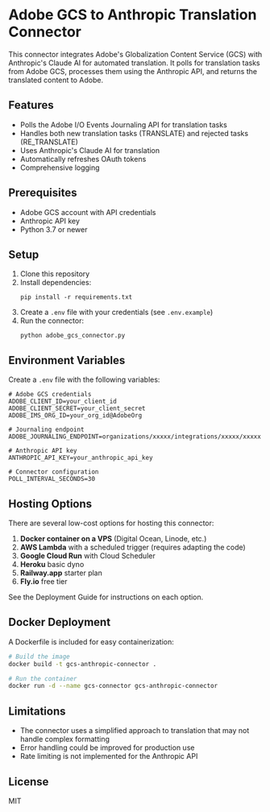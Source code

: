 # Adobe GCS to Anthropic Translation Connector

This connector integrates Adobe's Globalization Content Service (GCS) with Anthropic's Claude AI for automated translation. It polls for translation tasks from Adobe GCS, processes them using the Anthropic API, and returns the translated content to Adobe.

## Features

- Polls the Adobe I/O Events Journaling API for translation tasks
- Handles both new translation tasks (TRANSLATE) and rejected tasks (RE_TRANSLATE)
- Uses Anthropic's Claude AI for translation
- Automatically refreshes OAuth tokens
- Comprehensive logging

## Prerequisites

- Adobe GCS account with API credentials
- Anthropic API key
- Python 3.7 or newer

## Setup

1. Clone this repository
2. Install dependencies:
   ```
   pip install -r requirements.txt
   ```
3. Create a `.env` file with your credentials (see `.env.example`)
4. Run the connector:
   ```
   python adobe_gcs_connector.py
   ```

## Environment Variables

Create a `.env` file with the following variables:

```
# Adobe GCS credentials
ADOBE_CLIENT_ID=your_client_id
ADOBE_CLIENT_SECRET=your_client_secret
ADOBE_IMS_ORG_ID=your_org_id@AdobeOrg

# Journaling endpoint 
ADOBE_JOURNALING_ENDPOINT=organizations/xxxxx/integrations/xxxxx/xxxxx

# Anthropic API key
ANTHROPIC_API_KEY=your_anthropic_api_key

# Connector configuration
POLL_INTERVAL_SECONDS=30
```

## Hosting Options

There are several low-cost options for hosting this connector:

1. **Docker container on a VPS** (Digital Ocean, Linode, etc.)
2. **AWS Lambda** with a scheduled trigger (requires adapting the code)
3. **Google Cloud Run** with Cloud Scheduler
4. **Heroku** basic dyno
5. **Railway.app** starter plan
6. **Fly.io** free tier

See the Deployment Guide for instructions on each option.

## Docker Deployment

A Dockerfile is included for easy containerization:

```bash
# Build the image
docker build -t gcs-anthropic-connector .

# Run the container
docker run -d --name gcs-connector gcs-anthropic-connector
```

## Limitations

- The connector uses a simplified approach to translation that may not handle complex formatting
- Error handling could be improved for production use
- Rate limiting is not implemented for the Anthropic API

## License

MIT
